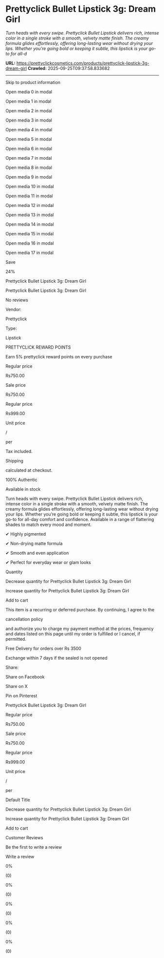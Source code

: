 # Prettyclick Bullet Lipstick 3g: Dream Girl

*Turn heads with every swipe. Prettyclick Bullet Lipstick delivers rich, intense color in a single stroke with a smooth, velvety matte finish. The creamy formula glides effortlessly, offering long-lasting wear without drying your lips. Whether you’re going bold or keeping it subtle, this lipstick is your go-to for all-d*

**URL:** https://prettyclickcosmetics.com/products/prettyclick-lipstick-3g-dream-girl
**Crawled:** 2025-09-25T09:37:58.833682

---

Skip to product information

Open media 0 in modal

Open media 1 in modal

Open media 2 in modal

Open media 3 in modal

Open media 4 in modal

Open media 5 in modal

Open media 6 in modal

Open media 7 in modal

Open media 8 in modal

Open media 9 in modal

Open media 10 in modal

Open media 11 in modal

Open media 12 in modal

Open media 13 in modal

Open media 14 in modal

Open media 15 in modal

Open media 16 in modal

Open media 17 in modal

Save

24%

Prettyclick Bullet Lipstick 3g: Dream Girl

Prettyclick Bullet Lipstick 3g: Dream Girl

No reviews

Vendor:

Prettyclick

Type:

Lipstick

PRETTYCLICK REWARD POINTS

Earn 5% prettyclick reward points on every purchase

Regular price

Rs750.00

Sale price

Rs750.00

Regular price

Rs999.00

Unit price

/

per

Tax included.

Shipping

calculated at checkout.

100% Authentic

Available in stock

Turn heads with every swipe. Prettyclick Bullet Lipstick delivers rich, intense color in a single stroke with a smooth, velvety matte finish. The creamy formula glides effortlessly, offering long-lasting wear without drying your lips. Whether you’re going bold or keeping it subtle, this lipstick is your go-to for all-day comfort and confidence. Available in a range of flattering shades to match every mood and moment.

✔ Highly pigmented

✔ Non-drying matte formula

✔ Smooth and even application

✔ Perfect for everyday wear or glam looks

Quantity

Decrease quantity for Prettyclick Bullet Lipstick 3g: Dream Girl

Increase quantity for Prettyclick Bullet Lipstick 3g: Dream Girl

Add to cart

This item is a recurring or deferred purchase. By continuing, I agree to the

cancellation policy

and authorize you to charge my payment method at the prices, frequency and dates listed on this page until my order is fulfilled or I cancel, if permitted.

Free Delivery for orders over Rs 3500

Exchange within 7 days if the sealed is not opened

Share:

Share on Facebook

Share on X

Pin on Pinterest

Prettyclick Bullet Lipstick 3g: Dream Girl

Regular price

Rs750.00

Sale price

Rs750.00

Regular price

Rs999.00

Unit price

/

per

Default Title

Decrease quantity for Prettyclick Bullet Lipstick 3g: Dream Girl

Increase quantity for Prettyclick Bullet Lipstick 3g: Dream Girl

Add to cart

Customer Reviews

Be the first to write a review

Write a review

0%

(0)

0%

(0)

0%

(0)

0%

(0)

0%

(0)